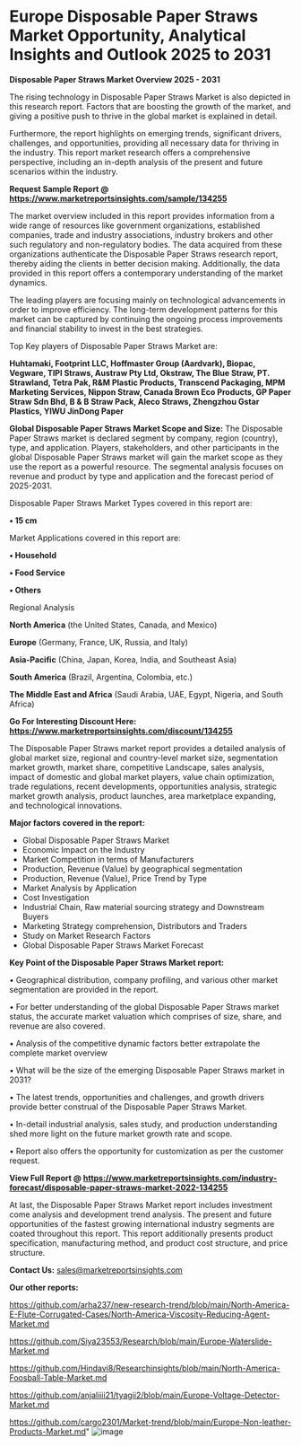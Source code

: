 # Europe Disposable Paper Straws Market Opportunity, Analytical Insights and Outlook 2025 to 2031

<Strong> Disposable Paper Straws Market Overview 2025 - 2031</strong>

The rising technology in Disposable Paper Straws Market is also depicted in this research report. Factors that are boosting the growth of the market, and giving a positive push to thrive in the global market is explained in detail.

Furthermore, the report highlights on emerging trends, significant drivers, challenges, and opportunities, providing all necessary data for thriving in the industry. This report market research offers a comprehensive perspective, including an in-depth analysis of the present and future scenarios within the industry.

<strong>Request Sample Report @ <a href=https://www.marketreportsinsights.com/sample/134255>https://www.marketreportsinsights.com/sample/134255</a></strong>

The market overview included in this report provides information from a wide range of resources like government organizations, established companies, trade and industry associations, industry brokers and other such regulatory and non-regulatory bodies. The data acquired from these organizations authenticate the Disposable Paper Straws research report, thereby aiding the clients in better decision making. Additionally, the data provided in this report offers a contemporary understanding of the market dynamics.

The leading players are focusing mainly on technological advancements in order to improve efficiency. The long-term development patterns for this market can be captured by continuing the ongoing process improvements and financial stability to invest in the best strategies.

Top Key players of Disposable Paper Straws Market are:

<strong>Huhtamaki, Footprint LLC, Hoffmaster Group (Aardvark), Biopac, Vegware, TIPI Straws, Austraw Pty Ltd, Okstraw, The Blue Straw, PT. Strawland, Tetra Pak, R&M Plastic Products, Transcend Packaging, MPM Marketing Services, Nippon Straw, Canada Brown Eco Products, GP Paper Straw Sdn Bhd, B & B Straw Pack, Aleco Straws, Zhengzhou Gstar Plastics, YIWU JinDong Paper</strong>

<strong><b>Global Disposable Paper Straws Market Scope and Size:</b></strong>
The Disposable Paper Straws market is declared segment by company, region (country), type, and application. Players, stakeholders, and other participants in the global Disposable Paper Straws market will gain the market scope as they use the report as a powerful resource. The segmental analysis focuses on revenue and product by type and application and the forecast period of 2025-2031.

Disposable Paper Straws Market Types covered in this report are:

<strong>• 15 cm</strong>

Market Applications covered in this report are:

<strong>• Household

• Food Service

• Others</strong> 

Regional Analysis

<strong>North America</strong> (the United States, Canada, and Mexico)

<strong>Europe</strong> (Germany, France, UK, Russia, and Italy)

<strong>Asia-Pacific</strong> (China, Japan, Korea, India, and Southeast Asia)

<strong>South America</strong> (Brazil, Argentina, Colombia, etc.)

<strong>The Middle East and Africa</strong> (Saudi Arabia, UAE, Egypt, Nigeria, and South Africa)

<strong>Go For Interesting Discount Here: <a href=https://www.marketreportsinsights.com/discount/134255>https://www.marketreportsinsights.com/discount/134255</a></strong>

The Disposable Paper Straws market report provides a detailed analysis of global market size, regional and country-level market size, segmentation market growth, market share, competitive Landscape, sales analysis, impact of domestic and global market players, value chain optimization, trade regulations, recent developments, opportunities analysis, strategic market growth analysis, product launches, area marketplace expanding, and technological innovations.

<strong><b>Major factors covered in the report:</b></strong>
<ul>
  <li>Global Disposable Paper Straws Market </li>
  <li>Economic Impact on the Industry</li>
  <li>Market Competition in terms of Manufacturers</li>
  <li>Production, Revenue (Value) by geographical segmentation</li>
  <li>Production, Revenue (Value), Price Trend by Type</li>
  <li>Market Analysis by Application</li>
  <li>Cost Investigation</li>
  <li>Industrial Chain, Raw material sourcing strategy and Downstream Buyers</li>
  <li>Marketing Strategy comprehension, Distributors and Traders</li>
  <li>Study on Market Research Factors</li>
  <li>Global Disposable Paper Straws Market Forecast</li>
</ul>

<strong><b>Key Point of the Disposable Paper Straws Market report:</b></strong>

• Geographical distribution, company profiling, and various other market segmentation are provided in the report.

• For better understanding of the global Disposable Paper Straws market status, the accurate market valuation which comprises of size, share, and revenue are also covered.

• Analysis of the competitive dynamic factors better extrapolate the complete market overview

• What will be the size of the emerging Disposable Paper Straws market in 2031?

• The latest trends, opportunities and challenges, and growth drivers provide better construal of the Disposable Paper Straws Market.

• In-detail industrial analysis, sales study, and production understanding shed more light on the future market growth rate and scope.

• Report also offers the opportunity for customization as per the customer request.

<strong><b>View Full Report @ <a href=https://www.marketreportsinsights.com/industry-forecast/disposable-paper-straws-market-2022-134255>https://www.marketreportsinsights.com/industry-forecast/disposable-paper-straws-market-2022-134255</a></b></strong>


At last, the Disposable Paper Straws Market report includes investment come analysis and development trend analysis. The present and future opportunities of the fastest growing international industry segments are coated throughout this report. This report additionally presents product specification, manufacturing method, and product cost structure, and price structure.

<strong>Contact Us:</strong>
sales@marketreportsinsights.com

<strong>Our other reports:</strong>

<a href=https://github.com/arha237/new-research-trend/blob/main/North-America-E-Flute-Corrugated-Cases/North-America-Viscosity-Reducing-Agent-Market.md>https://github.com/arha237/new-research-trend/blob/main/North-America-E-Flute-Corrugated-Cases/North-America-Viscosity-Reducing-Agent-Market.md</a>

<a href=https://github.com/Siya23553/Research/blob/main/Europe-Waterslide-Market.md>https://github.com/Siya23553/Research/blob/main/Europe-Waterslide-Market.md</a>

<a href=https://github.com/Hindavi8/Researchinsights/blob/main/North-America-Foosball-Table-Market.md>https://github.com/Hindavi8/Researchinsights/blob/main/North-America-Foosball-Table-Market.md</a>

<a href=https://github.com/anjaliiii21/tyagii2/blob/main/Europe-Voltage-Detector-Market.md>https://github.com/anjaliiii21/tyagii2/blob/main/Europe-Voltage-Detector-Market.md</a>

<a href=https://github.com/cargo2301/Market-trend/blob/main/Europe-Non-leather-Products-Market.md>https://github.com/cargo2301/Market-trend/blob/main/Europe-Non-leather-Products-Market.md</a>"
![image](https://github.com/user-attachments/assets/ba5f02a3-463a-4a2a-b020-e42def96019a)
